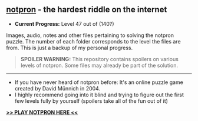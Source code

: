 ## [notpron](https://notpron.com/notpron/) - the hardest riddle on the internet

- **Current Progress:** Level 47 out of (140?)

Images, audio, notes and other files pertaining to solving the notpron puzzle. The number of each folder corresponds to the level the files are from. This is just a backup of my personal progress.

> **SPOILER WARNING:** This repository contains spoilers on various levels of notpron. Some files may already be part of the solution. 

---

- If you have never heard of notpron before: It's an online puzzle game created by David Münnich in 2004.
- I highly recommend going into it blind and trying to figure out the first few levels fully by yourself (spoilers take all of the fun out of it)

[**>> PLAY NOTPRON HERE <<**](https://notpron.com/notpron/)

